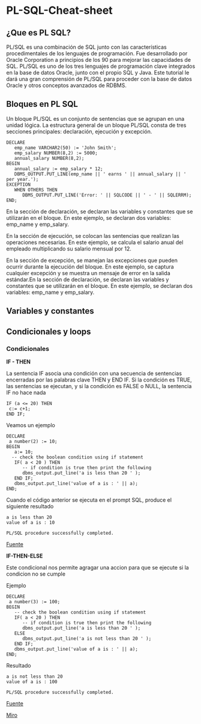 # PL-SQL-Cheat-sheet

## ¿Que es PL SQL?

PL/SQL es una combinación de SQL junto con las características procedimentales de los lenguajes de programación. Fue desarrollado por Oracle Corporation a principios de los 90 para mejorar las capacidades de SQL. PL/SQL es uno de los tres lenguajes de programación clave integrados en la base de datos Oracle, junto con el propio SQL y Java. Este tutorial le dará una gran comprensión de PL/SQL para proceder con la base de datos Oracle y otros conceptos avanzados de RDBMS.

## Bloques en PL SQL 

Un bloque PL/SQL es un conjunto de sentencias que se agrupan en una unidad lógica. La estructura general de un bloque PL/SQL consta de tres secciones principales: declaración, ejecución y excepción.

```
DECLARE
   emp_name VARCHAR2(50) := 'John Smith';
   emp_salary NUMBER(8,2) := 5000;
   annual_salary NUMBER(8,2);
BEGIN
   annual_salary := emp_salary * 12;
   DBMS_OUTPUT.PUT_LINE(emp_name || ' earns ' || annual_salary || ' per year.');
EXCEPTION
   WHEN OTHERS THEN
      DBMS_OUTPUT.PUT_LINE('Error: ' || SQLCODE || ' - ' || SQLERRM);
END;

```

En la sección de declaración, se declaran las variables y constantes que se utilizarán en el bloque. En este ejemplo, se declaran dos variables: emp_name y emp_salary.

En la sección de ejecución, se colocan las sentencias que realizan las operaciones necesarias. En este ejemplo, se calcula el salario anual del empleado multiplicando su salario mensual por 12.

En la sección de excepción, se manejan las excepciones que pueden ocurrir durante la ejecución del bloque. En este ejemplo, se captura cualquier excepción y se muestra un mensaje de error en la salida estándar.En la sección de declaración, se declaran las variables y constantes que se utilizarán en el bloque. En este ejemplo, se declaran dos variables: emp_name y emp_salary.

## Variables y constantes


## Condicionales y loops

### Condicionales

**IF - THEN**

La sentencia IF asocia una condición con una secuencia de sentencias encerradas por las palabras clave THEN y END IF. Si la condición es TRUE, las sentencias se ejecutan, y si la condición es FALSE o NULL, la sentencia IF no hace nada

```
IF (a <= 20) THEN
 c:= c+1;
END IF;
```

Veamos un ejemplo

```
DECLARE
 a number(2) := 10;
BEGIN
   a:= 10;
  -- check the boolean condition using if statement
   IF( a < 20 ) THEN
      -- if condition is true then print the following
      dbms_output.put_line('a is less than 20 ' );
   END IF;
   dbms_output.put_line('value of a is : ' || a);
END;
```

Cuando el código anterior se ejecuta en el prompt SQL, produce el siguiente resultado

```
a is less than 20
value of a is : 10

PL/SQL procedure successfully completed.
```
[Fuente](https://www.tutorialspoint.com/plsql/plsql_if_then.htm)

**IF-THEN-ELSE**

Este condicional nos permite agragar una accion para que se ejecute si la condicion no se cumple

Ejemplo

```
DECLARE
 a number(3) := 100;
BEGIN
   -- check the boolean condition using if statement
   IF( a < 20 ) THEN
      -- if condition is true then print the following
      dbms_output.put_line('a is less than 20 ' );
   ELSE
      dbms_output.put_line('a is not less than 20 ' );
   END IF;
   dbms_output.put_line('value of a is : ' || a);
END;
```

Resultado

```
a is not less than 20
value of a is : 100

PL/SQL procedure successfully completed.
```
[Fuente](https://www.tutorialspoint.com/plsql/plsql_if_then_else.htm)



[Miro](https://miro.com/app/board/uXjVMOF4FTM=/?share_link_id=934150606948)
